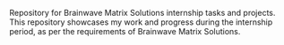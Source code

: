 Repository for Brainwave Matrix Solutions internship tasks and projects. This repository showcases my work and progress during the internship period, as per the requirements of Brainwave Matrix Solutions.
